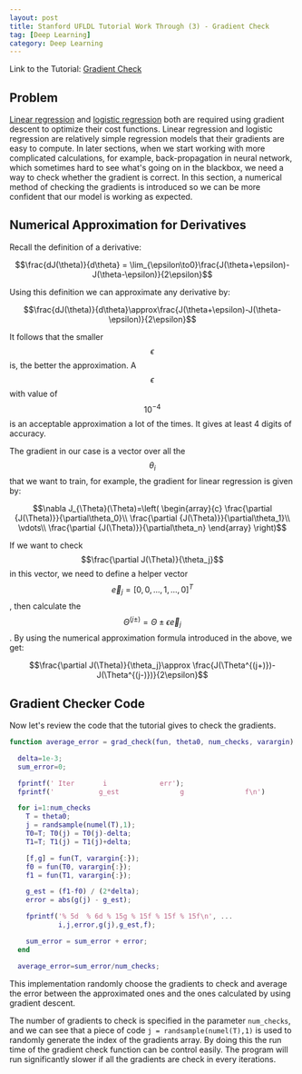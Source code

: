```yaml
---
layout: post
title: Stanford UFLDL Tutorial Work Through (3) - Gradient Check
tag: [Deep Learning]
category: Deep Learning
---
```


Link to the Tutorial: [Gradient Check](http://ufldl.stanford.edu/tutorial/supervised/DebuggingGradientChecking/)

## Problem

[Linear regression](https://andylikescodes.github.io/deep%20learning/2017/06/17/Stanford-UFLDL-Tutorial-Work-Through-(1)/) and [logistic regression](https://andylikescodes.github.io/deep%20learning/2017/06/18/Stanford-UFLDL-Tutorial-Work-Through-(2)-logistic-regression/) both are required using gradient descent to optimize their cost functions. Linear regression and logistic regression are relatively simple regression models that their gradients are easy to compute. In later sections, when we start working with more complicated calculations, for example, back-propagation in neural network, which sometimes hard to see what's going on in the blackbox, we need a way to check whether the gradient is correct. In this section, a numerical method of checking the gradients is introduced so we can be more confident that our model is working as expected.

## Numerical Approximation for Derivatives

Recall the definition of a derivative:

$$\frac{dJ(\theta)}{d\theta} = \lim_{\epsilon\to0}\frac{J(\theta+\epsilon)-J(\theta-\epsilon)}{2\epsilon}$$

Using this definition we can approximate any derivative by:

$$\frac{dJ(\theta)}{d\theta}\approx\frac{J(\theta+\epsilon)-J(\theta-\epsilon)}{2\epsilon}$$

It follows that the smaller $$\epsilon$$ is, the better the approximation. A $$\epsilon$$ with value of $$10^{-4}$$ is an acceptable approximation a lot of the times. It gives at least 4 digits of accuracy.

The gradient in our case is a vector over all the $$\theta_i$$ that we want to train, for example, the gradient for linear regression is given by:

$$\nabla J_{\Theta}(\Theta)=\left( \begin{array}{c}
\frac{\partial {J(\Theta)}}{\partial\theta_0}\\
\frac{\partial {J(\Theta)}}{\partial\theta_1}\\
\vdots\\
\frac{\partial {J(\Theta)}}{\partial\theta_n}
\end{array}
\right)$$

If we want to check $$\frac{\partial J(\Theta)}{\theta_j}$$ in this vector, we need to define a helper vector $$\vec{e}_j=[0,0,...,1,...,0]^T$$, then calculate the $$\Theta^{(j\pm)} = \Theta \pm \epsilon \vec{e}_j$$. By using the numerical approximation formula introduced in the above, we get:

$$\frac{\partial J(\Theta)}{\theta_j}\approx \frac{J(\Theta^{(j+)})-J(\Theta^{(j-)})}{2\epsilon}$$

## Gradient Checker Code

Now let's review the code that the tutorial gives to check the gradients.

``` matlab
function average_error = grad_check(fun, theta0, num_checks, varargin)

  delta=1e-3;
  sum_error=0;

  fprintf(' Iter       i             err');
  fprintf('           g_est               g               f\n')

  for i=1:num_checks
    T = theta0;
    j = randsample(numel(T),1);
    T0=T; T0(j) = T0(j)-delta;
    T1=T; T1(j) = T1(j)+delta;

    [f,g] = fun(T, varargin{:});
    f0 = fun(T0, varargin{:});
    f1 = fun(T1, varargin{:});

    g_est = (f1-f0) / (2*delta);
    error = abs(g(j) - g_est);

    fprintf('% 5d  % 6d % 15g % 15f % 15f % 15f\n', ...
            i,j,error,g(j),g_est,f);

    sum_error = sum_error + error;
  end

  average_error=sum_error/num_checks;
```

This implementation randomly choose the gradients to check and average the error between the approximated ones and the ones calculated by using gradient descent.

The number of gradients to check is specified in the parameter `num_checks`, and we can see that a piece of code `j = randsample(numel(T),1)` is used to randomly generate the index of the gradients array. By doing this the run time of the gradient check function can be control easily. The program will run significantly slower if all the gradients are check in every iterations.
